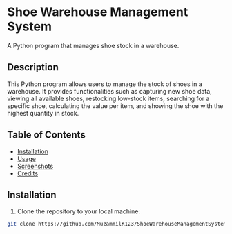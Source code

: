 # Shoe Warehouse Management System

A Python program that manages shoe stock in a warehouse.

## Description

This Python program allows users to manage the stock of shoes in a warehouse. It provides functionalities such as capturing new shoe data, viewing all available shoes, restocking low-stock items, searching for a specific shoe, calculating the value per item, and showing the shoe with the highest quantity in stock.

## Table of Contents

- [Installation](#installation)
- [Usage](#usage)
- [Screenshots](#screenshots)
- [Credits](#credits)

## Installation

1. Clone the repository to your local machine:

```bash
git clone https://github.com/MuzammilK123/ShoeWarehouseManagementSystem.git


